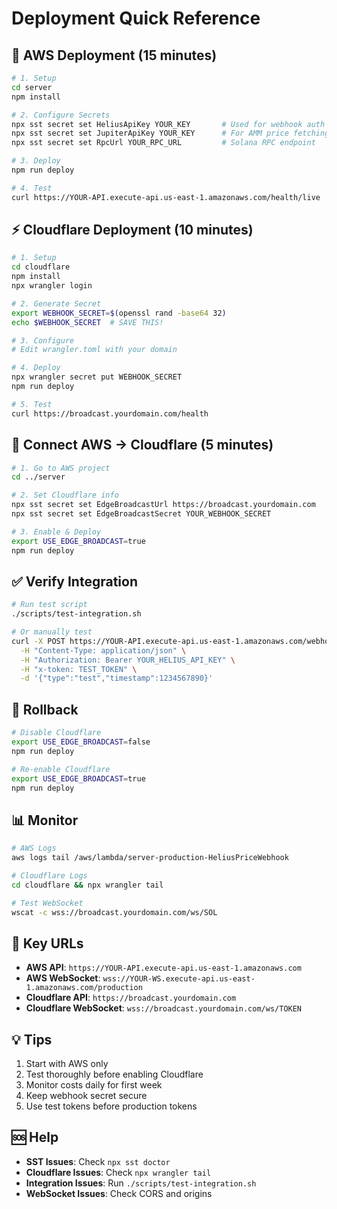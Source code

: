 # Deployment Quick Reference

## 🚀 AWS Deployment (15 minutes)

```bash
# 1. Setup
cd server
npm install

# 2. Configure Secrets
npx sst secret set HeliusApiKey YOUR_KEY       # Used for webhook auth
npx sst secret set JupiterApiKey YOUR_KEY      # For AMM price fetching
npx sst secret set RpcUrl YOUR_RPC_URL         # Solana RPC endpoint

# 3. Deploy
npm run deploy

# 4. Test
curl https://YOUR-API.execute-api.us-east-1.amazonaws.com/health/live
```

## ⚡ Cloudflare Deployment (10 minutes)

```bash
# 1. Setup
cd cloudflare
npm install
npx wrangler login

# 2. Generate Secret
export WEBHOOK_SECRET=$(openssl rand -base64 32)
echo $WEBHOOK_SECRET  # SAVE THIS!

# 3. Configure
# Edit wrangler.toml with your domain

# 4. Deploy
npx wrangler secret put WEBHOOK_SECRET
npm run deploy

# 5. Test
curl https://broadcast.yourdomain.com/health
```

## 🔗 Connect AWS → Cloudflare (5 minutes)

```bash
# 1. Go to AWS project
cd ../server

# 2. Set Cloudflare info
npx sst secret set EdgeBroadcastUrl https://broadcast.yourdomain.com
npx sst secret set EdgeBroadcastSecret YOUR_WEBHOOK_SECRET

# 3. Enable & Deploy
export USE_EDGE_BROADCAST=true
npm run deploy
```

## ✅ Verify Integration

```bash
# Run test script
./scripts/test-integration.sh

# Or manually test
curl -X POST https://YOUR-API.execute-api.us-east-1.amazonaws.com/webhook/price \
  -H "Content-Type: application/json" \
  -H "Authorization: Bearer YOUR_HELIUS_API_KEY" \
  -H "x-token: TEST_TOKEN" \
  -d '{"type":"test","timestamp":1234567890}'
```

## 🚨 Rollback

```bash
# Disable Cloudflare
export USE_EDGE_BROADCAST=false
npm run deploy

# Re-enable Cloudflare  
export USE_EDGE_BROADCAST=true
npm run deploy
```

## 📊 Monitor

```bash
# AWS Logs
aws logs tail /aws/lambda/server-production-HeliusPriceWebhook

# Cloudflare Logs
cd cloudflare && npx wrangler tail

# Test WebSocket
wscat -c wss://broadcast.yourdomain.com/ws/SOL
```

## 🔑 Key URLs

- **AWS API**: `https://YOUR-API.execute-api.us-east-1.amazonaws.com`
- **AWS WebSocket**: `wss://YOUR-WS.execute-api.us-east-1.amazonaws.com/production`
- **Cloudflare API**: `https://broadcast.yourdomain.com`
- **Cloudflare WebSocket**: `wss://broadcast.yourdomain.com/ws/TOKEN`

## 💡 Tips

1. Start with AWS only
2. Test thoroughly before enabling Cloudflare
3. Monitor costs daily for first week
4. Keep webhook secret secure
5. Use test tokens before production tokens

## 🆘 Help

- **SST Issues**: Check `npx sst doctor`
- **Cloudflare Issues**: Check `npx wrangler tail`
- **Integration Issues**: Run `./scripts/test-integration.sh`
- **WebSocket Issues**: Check CORS and origins 